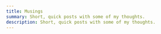 ```yaml
---
title: Musings
summary: Short, quick posts with some of my thoughts.
description: Short, quick posts with some of my thoughts.
---
```

